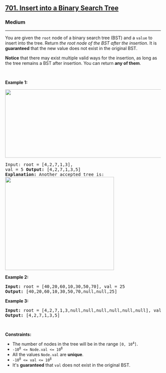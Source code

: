 <h2><a href="https://leetcode.com/problems/insert-into-a-binary-search-tree/">701. Insert into a Binary Search Tree</a></h2><h3>Medium</h3><hr><div><p>You are given the <code>root</code> node of a binary search tree (BST) and a <code>value</code> to insert into the tree. Return <em>the root node of the BST after the insertion</em>. It is <strong>guaranteed</strong> that the new value does not exist in the original BST.</p>

<p><strong>Notice</strong>&nbsp;that there may exist&nbsp;multiple valid ways for the&nbsp;insertion, as long as the tree remains a BST after insertion. You can return <strong>any of them</strong>.</p>

<p>&nbsp;</p>
<p><strong>Example 1:</strong></p>
<img alt="" src="https://assets.leetcode.com/uploads/2020/10/05/insertbst.jpg" style="width: 752px; height: 221px;">
<div class="top-box hide"><div class="alert-info"></div></div><pre data-original-code="Input: root = [4,2,7,1,3], val = 5
Output: [4,2,7,1,3,5]
Explanation: Another accepted tree is:

" data-snippet-id="ext.0bc96f1b59174ee840ba2c36bf2e2d19" data-snippet-saved="false" data-codota-status="done"><strong>Input:</strong> root = [4,2,7,1,3], val = 5
<strong>Output:</strong> [4,2,7,1,3,5]
<strong>Explanation:</strong> Another accepted tree is:
<img alt="" src="https://assets.leetcode.com/uploads/2020/10/05/bst.jpg" style="width: 352px; height: 301px;">
</pre>

<p><strong>Example 2:</strong></p>

<div class="top-box hide"><div class="alert-info"></div></div><pre data-original-code="Input: root = [40,20,60,10,30,50,70], val = 25
Output: [40,20,60,10,30,50,70,null,null,25]
" data-snippet-id="ext.d6725c6febb0f8c9b05f0807bad1acbe" data-snippet-saved="false" data-codota-status="done"><strong>Input:</strong> root = [40,20,60,10,30,50,70], val = 25
<strong>Output:</strong> [40,20,60,10,30,50,70,null,null,25]
</pre>

<p><strong>Example 3:</strong></p>

<div class="top-box hide"><div class="alert-info"></div></div><pre data-original-code="Input: root = [4,2,7,1,3,null,null,null,null,null,null], val = 5
Output: [4,2,7,1,3,5]
" data-snippet-id="ext.90b8339052d3334af849258f645885d1" data-snippet-saved="false" data-codota-status="done"><strong>Input:</strong> root = [4,2,7,1,3,null,null,null,null,null,null], val = 5
<strong>Output:</strong> [4,2,7,1,3,5]
</pre>

<p>&nbsp;</p>
<p><strong>Constraints:</strong></p>

<ul>
	<li>The number of nodes in&nbsp;the tree will be in the range <code>[0,&nbsp;10<sup>4</sup>]</code>.</li>
	<li><code>-10<sup>8</sup> &lt;= Node.val &lt;= 10<sup>8</sup></code></li>
	<li>All the values <code>Node.val</code> are <strong>unique</strong>.</li>
	<li><code>-10<sup>8</sup> &lt;= val &lt;= 10<sup>8</sup></code></li>
	<li>It's <strong>guaranteed</strong> that <code>val</code> does not exist in the original BST.</li>
</ul>
</div>